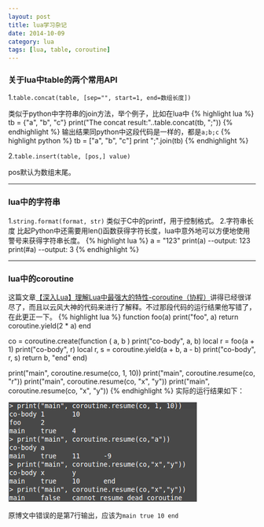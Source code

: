 ```yaml
---
layout: post
title: lua学习杂记
date: 2014-10-09
category: lua
tags: [lua, table, coroutine]
---
```

### 关于lua中table的两个常用API ###


1.`table.concat(table, [sep="", start=1, end=数组长度])` 

类似于python中字符串的join方法，举个例子，比如在lua中
{% highlight lua %}
tb = {"a", "b", "c"}
print("The concat result:"..table.concat(tb, ";"))
{% endhighlight %}
输出结果同python中这段代码是一样的，都是`a;b;c`
{% highlight python %}
tb = ["a", "b", "c"]
print ";".join(tb)
{% endhighlight %}

2.`table.insert(table, [pos,] value)`

pos默认为数组末尾。


----------

### lua中的字符串 ###

1.`string.format(format, str)`
类似于C中的printf，用于控制格式。
2.字符串长度
比起Python中还需要用len()函数获得字符长度，lua中意外地可以方便地使用警号来获得字符串长度。
{% highlight lua %}
a = "123"
print(a) --output: 123
print(#a) --output: 3
{% endhighlight %}


----------

### lua中的coroutine ###

这篇文章[【深入Lua】理解Lua中最强大的特性-coroutine（协程）][coroutine]讲得已经很详尽了，而且以云风大神的代码来进行了解释。不过那段代码的运行结果他写错了，在此更正一下。
{% highlight lua %}
function foo(a)
    print("foo", a)
    return coroutine.yield(2 * a)
end

co = coroutine.create(function ( a, b )
    print("co-body", a, b)
    local r = foo(a + 1)
    print("co-body", r)
    local r, s = coroutine.yield(a + b, a - b)
    print("co-body", r, s)
    return b, "end"
end)

print("main", coroutine.resume(co, 1, 10))
print("main", coroutine.resume(co, "r"))
print("main", coroutine.resume(co, "x", "y"))
print("main", coroutine.resume(co, "x", "y"))
{% endhighlight %}
实际的运行结果如下：

<img src="/assets/image/coroutine.png" />

原博文中错误的是第7行输出，应该为`main true 10 end`

[coroutine]:http://my.oschina.net/wangxuanyihaha/blog/186401